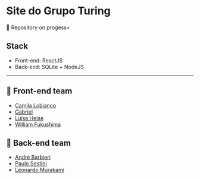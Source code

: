 # Site do Grupo Turing
:construction: Repository on progess=
## Stack
- Front-end: ReactJS
- Back-end: SQLite + NodeJS
---
## :art: Front-end team
- [Camila Lobianco](https://github.com/camilalobianco)
- [Gabriel](https://github.com/Gbecdox)
- [Luísa Heise](https://github.com/luisaheise)
- [William Fukushima](https://github.com/williamfukushima)
## :wrench: Back-end team
- [André Barbieri](https://github.com/andrebarbs13)
- [Paulo Sestini](https://github.com/paulosestini)
- [Leonardo Murakami](https://github.com/leonardomurakami)
